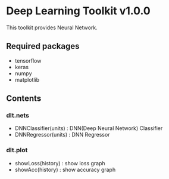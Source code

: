 # Deep Learning Toolkit v1.0.0
This toolkit provides Neural Network.

  
  
  
  
## Required packages
* tensorflow
* keras
* numpy
* matplotlib

## Contents
### dlt.nets
* DNNClassifier(units) : DNN(Deep Neural Network) Classifier
* DNNRegressor(units) : DNN Regressor
### dlt.plot
* showLoss(history) : show loss graph
* showAcc(history) : show accuracy graph

